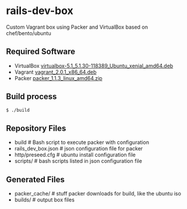 # rails-dev-box
Custom Vagrant box using Packer and VirtualBox based on chef/bento/ubuntu

## Required Software 

* VirtualBox [virtualbox-5.1_5.1.30-118389_Ubuntu_xenial_amd64.deb](http://download.virtualbox.org/virtualbox/5.1.30/virtualbox-5.1_5.1.30-118389~Ubuntu~xenial_amd64.deb)
* Vagrant [vagrant_2.0.1_x86_64.deb](https://releases.hashicorp.com/vagrant/2.0.1/vagrant_2.0.1_x86_64.deb)
* Packer [packer_1.1.3_linux_amd64.zip](https://releases.hashicorp.com/packer/1.1.3/packer_1.1.3_linux_amd64.zip)

## Build process

```bash
$ ./build
```

## Repository Files

* build # Bash script to execute packer with configuration 
* rails_dev_box.json # json configuration file for packer
* http/preseed.cfg # ubuntu install configuration file
* scripts/ # bash scripts listed in json configuration file 

## Generated Files

* packer_cache/ # stuff packer downloads for build, like the ubuntu iso
* builds/ # output box files 


